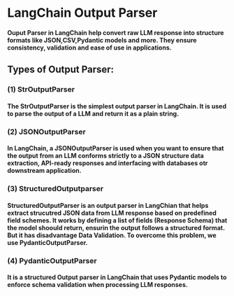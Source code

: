 # LangChain Output Parser
#### Ouput Parser in LangChain help convert raw LLM response into structure formats like JSON,CSV,Pydantic models and more. They ensure consistency, validation and ease of use in applications.
## Types of Output Parser:
### (1) StrOutputParser
####    The StrOutputParser is the simplest output parser in LangChain. It is used to parse the output of a LLM and return it as a plain string.
### (2) JSONOutputParser
####    In LangChain, a JSONOutputParser is used when you want to ensure that the output from an LLM conforms strictly to a JSON structure data extraction, API-ready responses and interfacing with databases otr downstream application.
### (3) StructuredOutputparser
####    StructuredOutputParser is an output parser in LangChian that helps extract strucutred JSON data from LLM response based on predefined field schemes. It works by defining a list of fields (Response Schema) that the model shoould return, ensurin the output follows a structured format. But it has disadvantage Data Validation. To overcome this problem, we use PydanticOutputParser. 
### (4) PydanticOutputParser
####    It is a structured Output parser in LangChain that uses Pydantic models to enforce schema validation when processing LLM responses.
